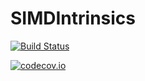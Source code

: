 # SIMDIntrinsics

[![Build Status](https://travis-ci.org/KristofferC/SIMDIntrinsics.jl.svg?branch=master)](https://travis-ci.org/KristofferC/SIMDIntrinsics.jl)

[![codecov.io](http://codecov.io/github/KristofferC/SIMDIntrinsics.jl/coverage.svg?branch=master)](http://codecov.io/github/KristofferC/SIMDIntrinsics.jl?branch=master)
